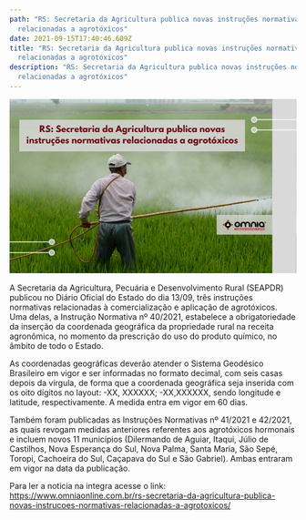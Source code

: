 ```yaml
---
path: "RS: Secretaria da Agricultura publica novas instruções normativas
  relacionadas a agrotóxicos"
date: 2021-09-15T17:40:46.609Z
title: "RS: Secretaria da Agricultura publica novas instruções normativas
  relacionadas a agrotóxicos"
description: "RS: Secretaria da Agricultura publica novas instruções normativas
  relacionadas a agrotóxicos"
---
```

<!--StartFragment-->

![](../assets/site-2-3-1.png)

A Secretaria da Agricultura, Pecuária e Desenvolvimento Rural (SEAPDR) publicou no Diário Oficial do Estado do dia 13/09, três instruções normativas relacionadas à comercialização e aplicação de agrotóxicos. Uma delas, a Instrução Normativa nº 40/2021, estabelece a obrigatoriedade da inserção da coordenada geográfica da propriedade rural na receita agronômica, no momento da prescrição do uso do produto químico, no âmbito de todo o Estado.

As coordenadas geográficas deverão atender o Sistema Geodésico Brasileiro em vigor e ser informadas no formato decimal, com seis casas depois da vírgula, de forma que a coordenada geográfica seja inserida com os oito dígitos no layout: -XX, XXXXXX; -XX,XXXXXX, sendo longitude e latitude, respectivamente. A medida entra em vigor em 60 dias.

Também foram publicadas as Instruções Normativas nº 41/2021 e 42/2021, as quais revogam medidas anteriores referentes aos agrotóxicos hormonais e incluem novos 11 municípios (Dilermando de Aguiar, Itaqui, Júlio de Castilhos, Nova Esperança do Sul, Nova Palma, Santa Maria, São Sepé, Toropi, Cachoeira do Sul, Caçapava do Sul e São Gabriel). Ambas entraram em vigor na data da publicação.

Para ler a noticia na integra acesse o link: https://www.omniaonline.com.br/rs-secretaria-da-agricultura-publica-novas-instrucoes-normativas-relacionadas-a-agrotoxicos/

<!--EndFragment-->